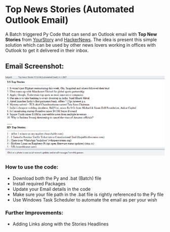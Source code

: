 # Top News Stories (Automated Outlook Email)

A Batch triggered Py Code that can send an Outlook email with **Top New Stories** from [YourStory](https://yourstory.com/) and [HackerNews](https://news.ycombinator.com/). The idea is present this simple solution which can be used by other news lovers working in offices with Outlook to get it delivered in their inbox. 

## Email Screenshot:

![Screenshot](/top_news_stories.PNG)

### How to use the code:

* Download both the Py and .bat (Batch) file
* Install required Packages
* Update your Email details in the code
* Make sure your file path in the .bat file is rightly referenced to the Py file
* Use Windows Task Scheduler to automate the email as per your wish 

### Further Improvements:

* Adding Links along with the Stories Headlines

